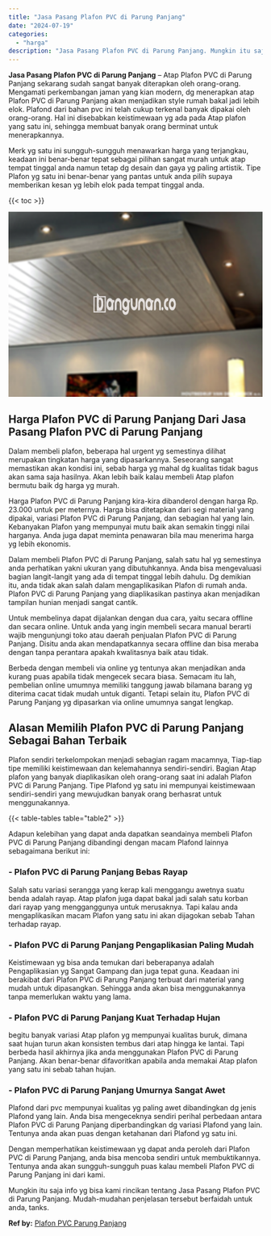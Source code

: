 ```yaml
---
title: "Jasa Pasang Plafon PVC di Parung Panjang"
date: "2024-07-19"
categories: 
  - "harga"
description: "Jasa Pasang Plafon PVC di Parung Panjang. Mungkin itu saja info yg bisa kami rincikan tentang Jasa Pasang Plafon PVC di Parung Panjang. Mudah-mudahan penjela..."
---
```


**Jasa Pasang Plafon PVC di Parung Panjang** – Atap Plafon PVC di Parung Panjang sekarang sudah sangat banyak diterapkan oleh orang-orang. Mengamati perkembangan jaman yang kian modern, dg menerapkan atap Plafon PVC di Parung Panjang akan menjadikan style rumah bakal jadi lebih elok. Plafond dari bahan pvc ini telah cukup terkenal banyak dipakai oleh orang-orang. Hal ini disebabkan keistimewaan yg ada pada Atap plafon yang satu ini, sehingga membuat banyak orang berminat untuk menerapkannya.

Merk yg satu ini sungguh-sungguh menawarkan harga yang terjangkau, keadaan ini benar-benar tepat sebagai pilihan sangat murah untuk atap tempat tinggal anda namun tetap dg desain dan gaya yg paling artistik. Tipe Plafon yg satu ini benar-benar yang pantas untuk anda pilih supaya memberikan kesan yg lebih elok pada tempat tinggal anda.

{{< toc >}}

![Jasa Pasang Plafon PVC di Parung Panjang](/images/flafond-pvc-murah23.png)

## Harga Plafon PVC di Parung Panjang Dari Jasa Pasang Plafon PVC di Parung Panjang

Dalam membeli plafon, beberapa hal urgent yg semestinya dilihat merupakan tingkatan harga yang dipasarkannya. Seseorang sangat memastikan akan kondisi ini, sebab harga yg mahal dg kualitas tidak bagus akan sama saja hasilnya. Akan lebih baik kalau membeli Atap plafon bermutu baik dg harga yg murah.

Harga Plafon PVC di Parung Panjang kira-kira dibanderol dengan harga Rp. 23.000 untuk per meternya. Harga bisa ditetapkan dari segi material yang dipakai, variasi Plafon PVC di Parung Panjang, dan sebagian hal yang lain. Kebanyakan Plafon yang mempunyai mutu baik akan semakin tinggi nilai harganya. Anda juga dapat meminta penawaran bila mau menerima harga yg lebih ekonomis.

Dalam membeli Plafon PVC di Parung Panjang, salah satu hal yg semestinya anda perhatikan yakni ukuran yang dibutuhkannya. Anda bisa mengevaluasi bagian langit-langit yang ada di tempat tinggal lebih dahulu. Dg demikian itu, anda tidak akan salah dalam mengaplikasikan Plafon di rumah anda. Plafon PVC di Parung Panjang yang diaplikasikan pastinya akan menjadikan tampilan hunian menjadi sangat cantik.

Untuk membelinya dapat dijalankan dengan dua cara, yaitu secara offline dan secara online. Untuk anda yang ingin membeli secara manual berarti wajib mengunjungi toko atau daerah penjualan Plafon PVC di Parung Panjang. Disitu anda akan mendapatkannya secara offline dan bisa meraba dengan tanpa perantara apakah kwalitasnya baik atau tidak.

Berbeda dengan membeli via online yg tentunya akan menjadikan anda kurang puas apabila tidak mengecek secara biasa. Semacam itu lah, pembelian online umumnya memiliki tanggung jawab bilamana barang yg diterima cacat tidak mudah untuk diganti. Tetapi selain itu, Plafon PVC di Parung Panjang yg dipasarkan via online umumnya sangat lengkap.

## Alasan Memilih Plafon PVC di Parung Panjang Sebagai Bahan Terbaik

Plafon sendiri terkelompokan menjadi sebagian ragam macamnya, Tiap-tiap tipe memiliki keistimewaan dan kelemahannya sendiri-sendiri. Bagian Atap plafon yang banyak diaplikasikan oleh orang-orang saat ini adalah Plafon PVC di Parung Panjang. Tipe Plafond yg satu ini mempunyai keistimewaan sendiri-sendiri yang mewujudkan banyak orang berhasrat untuk menggunakannya.

{{< table-tables table="table2" >}}

Adapun kelebihan yang dapat anda dapatkan seandainya membeli Plafon PVC di Parung Panjang dibandingi dengan macam Plafond lainnya sebagaimana berikut ini:

### \- Plafon PVC di Parung Panjang Bebas Rayap

Salah satu variasi serangga yang kerap kali menggangu awetnya suatu benda adalah rayap. Atap plafon juga dapat bakal jadi salah satu korban dari rayap yang mengganggunya untuk merusaknya. Tapi kalau anda mengaplikasikan macam Plafon yang satu ini akan dijagokan sebab Tahan terhadap rayap.

### \- Plafon PVC di Parung Panjang Pengaplikasian Paling Mudah

Keistimewaan yg bisa anda temukan dari beberapanya adalah Pengaplikasian yg Sangat Gampang dan juga tepat guna. Keadaan ini berakibat dari Plafon PVC di Parung Panjang terbuat dari material yang mudah untuk dipasangkan. Sehingga anda akan bisa menggunakannya tanpa memerlukan waktu yang lama.

### \- Plafon PVC di Parung Panjang Kuat Terhadap Hujan

begitu banyak variasi Atap plafon yg mempunyai kualitas buruk, dimana saat hujan turun akan konsisten tembus dari atap hingga ke lantai. Tapi berbeda hasil akhirnya jika anda menggunakan Plafon PVC di Parung Panjang. Akan benar-benar difavoritkan apabila anda memakai Atap plafon yang satu ini sebab tahan hujan.

### \- Plafon PVC di Parung Panjang Umurnya Sangat Awet

Plafond dari pvc mempunyai kualitas yg paling awet dibandingkan dg jenis Plafond yang lain. Anda bisa mengeceknya sendiri perihal perbedaan antara Plafon PVC di Parung Panjang diperbandingkan dg variasi Plafond yang lain. Tentunya anda akan puas dengan ketahanan dari Plafond yg satu ini.

Dengan memperhatikan keistimewaan yg dapat anda peroleh dari Plafon PVC di Parung Panjang, anda bisa mencoba sendiri untuk membuktikannya. Tentunya anda akan sungguh-sungguh puas kalau membeli Plafon PVC di Parung Panjang ini dari kami.

Mungkin itu saja info yg bisa kami rincikan tentang Jasa Pasang Plafon PVC di Parung Panjang. Mudah-mudahan penjelasan tersebut berfaidah untuk anda, tanks.

**Ref by:** [Plafon PVC Parung Panjang](https://id.wikipedia.org/wiki/Plafon)
